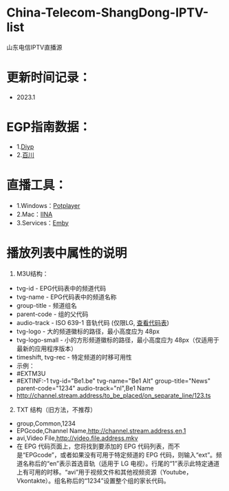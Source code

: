 # China-Telecom-ShangDong-IPTV-list
山东电信IPTV直播源

# 更新时间记录：
- 2023.1

# EGP指南数据：
- 1.[Diyp](http://epg.51zmt.top:8000/)
- 2.[百川](https://epg.112114.eu.org/)

# 直播工具：
- 1.Windows：[Potplayer](http://potplayer.tv/)
- 2.Mac：[IINA](https://www.iina.io/)
- 3.Services：[Emby](https://emby.media/)

# 播放列表中属性的说明
1. M3U结构：
- tvg-id - EPG代码表中的频道代码
- tvg-name - EPG代码表中的频道名称
- group-title - 频道组名
- parent-code - 组的父代码
- audio-track - ISO 639-1 音轨代码 (仅限LG, [查看代码表](http://www.loc.gov/standards/iso639-2/php/code_list.php))
- tvg-logo - 大的频道徽标的路径，最小高度应为 48px
- tvg-logo-small - 小的方形频道徽标的路径，最小高度应为 48px（仅适用于最新的应用程序版本）
- timeshift, tvg-rec - 特定频道的时移可用性
- 示例：
- #EXTM3U
- #EXTINF:-1 tvg-id="Be1.be" tvg-name="Be1 Alt" group-title="News" parent-code="1234" audio-track="nl",Be1 Name
- http://channel.stream.address/to_be_placed/on_separate_line/123.ts
2. TXT 结构（旧方法，不推荐）
- group,Common,1234
- EPGcode,Channel Name,http://channel.stream.address,en,1
- avi,Video File,http://video.file.address.mkv
- 在 EPG 代码页面上，您将找到要添加的 EPG 代码列表，而不是“EPGcode”，或者如果没有可用于特定频道的 EPG 代码，则输入“ext”。频道名称后的“en”表示首选音轨（适用于 LG 电视）。行尾的“1”表示此特定通道上有可用的时移。“avi”用于视频文件和其他视频资源（Youtube，Vkontakte）。组名称后的“1234”设置整个组的家长代码。
